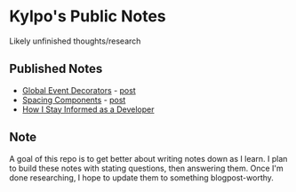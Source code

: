 # Kylpo's Public Notes
Likely unfinished thoughts/research

## Published Notes
- [Global Event Decorators](https://github.com/kylpo/notes/blob/master/published/Global-Event-Decorators.md) - [post](https://medium.com/@kylpo/global-event-decorators-dbb30d0920bc)
- [Spacing Components](https://github.com/kylpo/notes/blob/master/published/Spacing-Components.md) - [post](https://medium.com/@kylpo/spacing-components-612ec4cf97ee)
- [How I Stay Informed as a Developer](https://github.com/kylpo/notes/blob/master/published/How-I-Stay-Informed-as-a-Developer.md)


## Note
A goal of this repo is to get better about writing notes down as I learn. I plan to build these notes with stating questions, then answering them. Once I'm done researching, I hope to update them to something blogpost-worthy.

